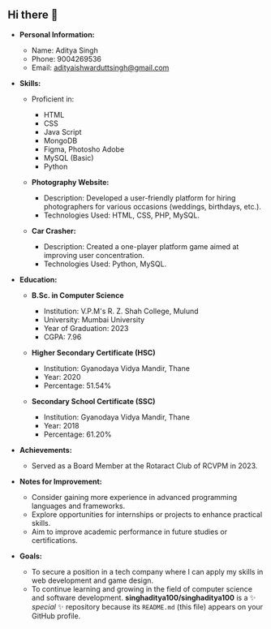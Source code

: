 ## Hi there 👋

- **Personal Information:**
  - Name: Aditya Singh
  - Phone: 9004269536
  - Email: adityaishwarduttsingh@gmail.com

- **Skills:**
  - Proficient in:
    - HTML
    - CSS
    - Java Script
    - MongoDB
    - Figma, Photosho Adobe
    - MySQL (Basic)
    - Python


  - **Photography Website:**
    - Description: Developed a user-friendly platform for hiring photographers for various occasions (weddings, birthdays, etc.).
    - Technologies Used: HTML, CSS, PHP, MySQL.
  
  - **Car Crasher:**
    - Description: Created a one-player platform game aimed at improving user concentration.
    - Technologies Used: Python, MySQL.

- **Education:**
  - **B.Sc. in Computer Science**
    - Institution: V.P.M's R. Z. Shah College, Mulund
    - University: Mumbai University
    - Year of Graduation: 2023
    - CGPA: 7.96
  
  - **Higher Secondary Certificate (HSC)**
    - Institution: Gyanodaya Vidya Mandir, Thane
    - Year: 2020
    - Percentage: 51.54%
  
  - **Secondary School Certificate (SSC)**
    - Institution: Gyanodaya Vidya Mandir, Thane
    - Year: 2018
    - Percentage: 61.20%

- **Achievements:**
  - Served as a Board Member at the Rotaract Club of RCVPM in 2023.

- **Notes for Improvement:**
  - Consider gaining more experience in advanced programming languages and frameworks.
  - Explore opportunities for internships or projects to enhance practical skills.
  - Aim to improve academic performance in future studies or certifications. 

- **Goals:**
  - To secure a position in a tech company where I can apply my skills in web development and game design.
  - To continue learning and growing in the field of computer science and software development.
**singhaditya100/singhaditya100** is a ✨ _special_ ✨ repository because its `README.md` (this file) appears on your GitHub profile.



